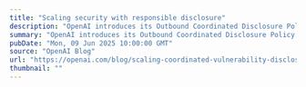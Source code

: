 ```yaml
---
title: "Scaling security with responsible disclosure"
description: "OpenAI introduces its Outbound Coordinated Disclosure Policy to guide how it responsibly reports vulnerabilities in third-party software—emphasizing integrity, collaboration, and proactive security at scale."
summary: "OpenAI introduces its Outbound Coordinated Disclosure Policy to guide how it responsibly reports vulnerabilities in third-party software—emphasizing integrity, collaboration, and proactive security at scale."
pubDate: "Mon, 09 Jun 2025 10:00:00 GMT"
source: "OpenAI Blog"
url: "https://openai.com/blog/scaling-coordinated-vulnerability-disclosure"
thumbnail: ""
---
```


